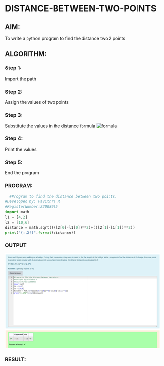 # DISTANCE-BETWEEN-TWO-POINTS


## AIM:

To write a python program to find the distance two 2 points

## ALGORITHM:

### Step 1: 
Import the path

### Step 2: 
Assign the values of two points

### Step 3: 
Substitute the values in the distance formula  ![formula](/formula.jpg)

### Step 4: 
Print the values

### Step 5: 
End the program

### PROGRAM:
```python
  #Program to find the distance between two points.
#Developed by: Pavithra R
#RegisterNumber:22008965
import math
l1 = [4,2]
l2 = [10,6]
distance = math.sqrt(((l2[0]-l1[0])**2)+((l2[1]-l1[1])**2))
print("{:.2f}".format(distance))
```
### OUTPUT:
![](./distance.png)

### RESULT:
